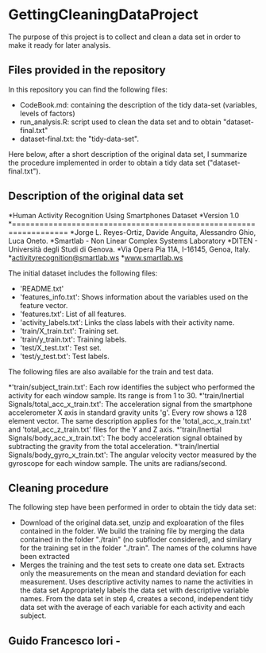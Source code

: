 # GettingCleaningDataProject

The purpose of this project is to collect and clean a data set in order to make it ready for later analysis.

## Files provided in the repository
In this repository you can find the following files:
* CodeBook.md: containing the description of the tidy data-set (variables, levels of factors)
* run_analysis.R: script used to clean the data set and to obtain "dataset-final.txt"
* dataset-final.txt: the "tidy-data-set".

Here below, after a short description of the original data set, I summarize the procedure implemented in order to obtain a tidy data set ("dataset-final.txt").

## Description of the original data set

*Human Activity Recognition Using Smartphones Dataset
*Version 1.0
*==================================================================
*Jorge L. Reyes-Ortiz, Davide Anguita, Alessandro Ghio, Luca Oneto.
*Smartlab - Non Linear Complex Systems Laboratory
*DITEN - Università degli Studi di Genova.
*Via Opera Pia 11A, I-16145, Genoa, Italy.
*activityrecognition@smartlab.ws
*www.smartlab.ws


The initial dataset includes the following files:

* 'README.txt'
* 'features_info.txt': Shows information about the variables used on the feature vector.
* 'features.txt': List of all features.
* 'activity_labels.txt': Links the class labels with their activity name.
* 'train/X_train.txt': Training set.
* 'train/y_train.txt': Training labels.
* 'test/X_test.txt': Test set.
* 'test/y_test.txt': Test labels.

The following files are also available for the train and test data. 

*'train/subject_train.txt': Each row identifies the subject who performed the activity for each window sample. Its range is from 1 to 30. 
*'train/Inertial Signals/total_acc_x_train.txt': The acceleration signal from the smartphone accelerometer X axis in standard gravity units 'g'. Every row shows a 128 element vector. The same description applies for the 'total_acc_x_train.txt' and 'total_acc_z_train.txt' files for the Y and Z axis. 
*'train/Inertial Signals/body_acc_x_train.txt': The body acceleration signal obtained by subtracting the gravity from the total acceleration. 
*'train/Inertial Signals/body_gyro_x_train.txt': The angular velocity vector measured by the gyroscope for each window sample. The units are radians/second. 


## Cleaning procedure

The following step have been performed in order to obtain the tidy data set:
* Download of the original data.set, unzip and exploaration of the files contained in the folder. We build the training file by merging the data contained in the folder "./train" (no subfloder considered), and similary for the training set in the folder "./train". 
The names of the columns have been extracted 
* Merges the training and the test sets to create one data set.
Extracts only the measurements on the mean and standard deviation for each measurement.
Uses descriptive activity names to name the activities in the data set
Appropriately labels the data set with descriptive variable names.
From the data set in step 4, creates a second, independent tidy data set with the average of each variable for each activity and each subject.

## Guido Francesco Iori - 